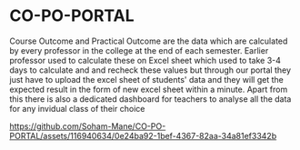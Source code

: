 # CO-PO-PORTAL
Course Outcome and Practical Outcome are the data which are calculated by every professor in the college at the end of each semester. Earlier professor used to calculate these on Excel sheet which used to take 3-4 days to calculate and and recheck these values but through our portal they just have to upload the excel sheet of students' data and they will get the expected result in the form of new excel sheet within a minute.
Apart from this there is also a dedicated dashboard for teachers to analyse all the data for any invidual class of their choice

https://github.com/Soham-Mane/CO-PO-PORTAL/assets/116940634/0e24ba92-1bef-4367-82aa-34a81ef3342b
